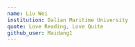 ```yaml
---
name: Liu Wei
institution: Dalian Maritime University
quote: Love Reading, Love Quite
github_user: Maidang1
---
```

